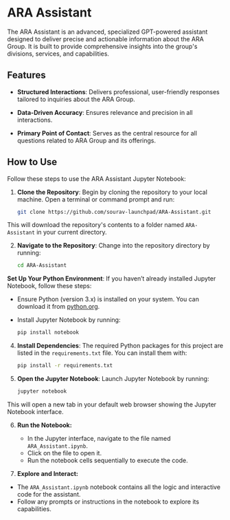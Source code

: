 
# ARA Assistant

The ARA Assistant is an advanced, specialized GPT-powered assistant designed to deliver precise and actionable information about the ARA Group. It is built to provide comprehensive insights into the group's divisions, services, and capabilities.

## Features

- **Structured Interactions**: Delivers professional, user-friendly responses tailored to inquiries about the ARA Group.

- **Data-Driven Accuracy**: Ensures relevance and precision in all interactions.

- **Primary Point of Contact**: Serves as the central resource for all questions related to ARA Group and its offerings.

## How to Use

Follow these steps to use the ARA Assistant Jupyter Notebook:

1. **Clone the Repository**: Begin by cloning the repository to your local machine. Open a terminal or command prompt and run:

	```bash
	git clone https://github.com/sourav-launchpad/ARA-Assistant.git
	```

This will download the repository's contents to a folder named `ARA-Assistant` in your current directory.

2.  **Navigate to the Repository**: Change into the repository directory by running:

	```bash
    cd ARA-Assistant
	```  

**Set Up Your Python Environment**: If you haven’t already installed Jupyter Notebook, follow these steps:

-   Ensure Python (version 3.x) is installed on your system. You can download it from [python.org](https://www.python.org/).
-   Install Jupyter Notebook by running:

	```bash
    pip install notebook
	```  
4. **Install Dependencies**:
   The required Python packages for this project are listed in the `requirements.txt` file. You can install them with:

   ```bash
   pip install -r requirements.txt
   ```

5. **Open the Jupyter Notebook**:
   Launch Jupyter Notebook by running:

   ```bash
   jupyter notebook
   ```
This will open a new tab in your default web browser showing the Jupyter Notebook interface.

6. **Run the Notebook:**
	- In the Jupyter interface, navigate to the file named `ARA_Assistant.ipynb`.
	- Click on the file to open it.
	- Run the notebook cells sequentially to execute the code.

7. **Explore and Interact:**
- The `ARA_Assistant.ipynb` notebook contains all the logic and interactive code for the assistant.
- Follow any prompts or instructions in the notebook to explore its capabilities.
